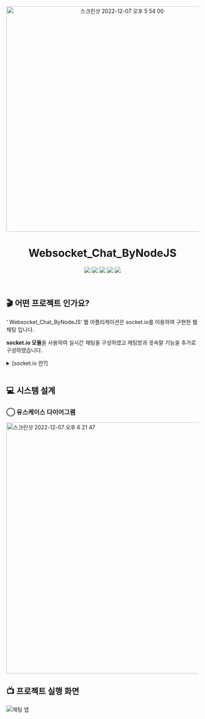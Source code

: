 
<div align="center">
  
<img width="591" alt="스크린샷 2022-12-07 오후 5 54 00" src="https://user-images.githubusercontent.com/81874493/206135092-2992d89d-ff24-49c6-95fc-4dd547ba2172.png">

<br>
	
# Websocket_Chat_ByNodeJS

<img src="https://img.shields.io/badge/javascript-F7DF1E?style=for-the-badge&logo=javascript&logoColor=black"> <img src="https://img.shields.io/badge/express-00000?style=for-the-badge&logo=express&logoColor=white"> <img src="https://img.shields.io/badge/socket.io-010101?style=for-the-badge&logo=socket.io&logoColor=white"> <img src="https://img.shields.io/badge/html-E34F26?style=for-the-badge&logo=html5&logoColor=white"> <img src="https://img.shields.io/badge/css-1572B6?style=for-the-badge&logo=css3&logoColor=white">


</div>



<br>

## 🎬 어떤 프로젝트 인가요?

 ‘ Websocket_Chat_ByNodeJS’ 웹 어플리케이션은 socket.io를 이용하여 구현한 웹 채팅 입니다.
 
**socket.io 모듈**을 사용하여 실시간 채팅을 구성하였고 채팅방과 귓속말 기능을 추가로 구성하였습니다.

<details>
	<summary> [socket.io 란?] </summary>
		

	Socket.io란 Websocket을 기반 실시간 웹 애플리케이션을 위한 JavaScript 라이브러리 입니다. 
	⇒ 웹 클라이언트와 서버 간의 실시간 양방향 통신을 가능하게 해주는 Node.js의 모듈
		
</details>

<br>

## 💻 시스템 설계

###  ⃝ 유스케이스 다이어그램

<img width="658" alt="스크린샷 2022-12-07 오후 6 21 47" src="https://user-images.githubusercontent.com/81874493/206139356-87d629cb-ad9c-45fe-a0c3-1940056e4d10.png">

<br>



## 📺 프로젝트 실행 화면
  
![채팅 앱](https://user-images.githubusercontent.com/81874493/139880023-01c974b3-75e7-4b4f-9852-548bd36052cb.gif)
